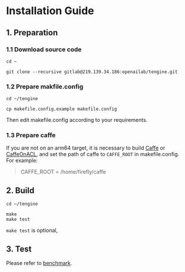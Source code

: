 # Installation Guide

## 1. Preparation

### 1.1 Download source code

	cd ~
	
	git clone --recursive gitlab@219.139.34.186:openailab/tengine.git

### 1.2 Prepare makfile.config

	cd ~/tengine
	
	cp makefile.config.example makefile.config

Then edit makefile.config according to your requirements. 

### 1.3 Prepare caffe

If you are not on an arm64 target, it is necessary to build [Caffe](https://github.com/BVLC/caffe) or [CaffeOnACL](https://github.com/OAID/CaffeOnACL), and set the path of caffe to `CAFFE_ROOT` in makefile.config.<br>
For example:

>CAFFE_ROOT = /home/firefly/caffe

## 2. Build

	cd ~/tengine
	
	make
	make test

`make test` is optional, 

## 3. Test
Please refer to [benchmark](./benchmark.md).
